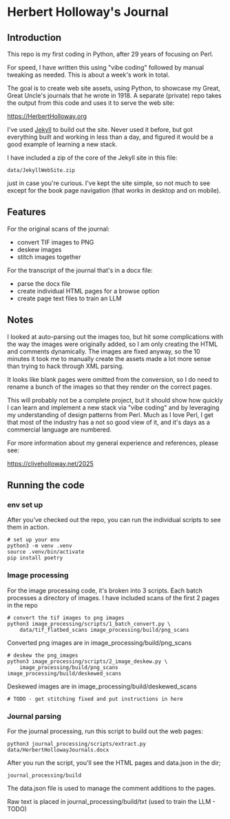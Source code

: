 # Herbert Holloway's Journal

## Introduction

This repo is my first coding in Python, after 29 years of focusing on Perl.

For speed, I have written this using "vibe coding" followed by manual tweaking
as needed. This is about a week's work in total.

The goal is to create web site assets, using Python, to showcase my Great,
Great Uncle's journals that he wrote in 1918. A separate (private) repo
takes the output from this code and uses it to serve the web site:

https://HerbertHolloway.org

I've used [Jekyll](https://jekyllrb.com/) to build out the site. Never used it
before, but got everything built and working in less than a day, and figured
it would be a good example of learning a new stack.

I have included a zip of the core of the Jekyll site in this file:

    data/JekyllWebSite.zip

just in case you're curious. I've kept the site simple, so not much to see except
for the book page navigation (that works in desktop and on mobile).

## Features

For the original scans of the journal:

- convert TIF images to PNG
- deskew images
- stitch images together

For the transcript of the journal that's in a docx file:

- parse the docx file 
- create individual HTML pages for a browse option
- create page text files to train an LLM

## Notes

I looked at auto-parsing out the images too, but hit some complications with the way
the images were originally added, so I am only creating the HTML and comments dynamically.
The images are fixed anyway, so the 10 minutes it took me to manually create the
assets made a lot more sense than trying to hack through XML parsing.

It looks like blank pages were omitted from the conversion, so I do need to rename a
bunch of the images so that they render on the correct pages.

This will probably not be a complete project, but it should show how quickly I can
learn and implement a new stack via "vibe coding" and by leveraging my understanding
of design patterns from Perl. Much as I love Perl, I get that most of the industry
has a not so good view of it, and it's days as a commercial language are numbered.

For more information about my general experience and references, please see:

https://cliveholloway.net/2025

## Running the code

### env set up

After you've checked out the repo, you can run the individual scripts to see them in
action.

    # set up your env
    python3 -m venv .venv
    source .venv/bin/activate
    pip install poetry

### Image processing

For the image processing code, it's broken into 3 scripts. Each batch processes
a directory of images. I have included scans of the first 2 pages in the repo

    # convert the tif images to png images
    python3 image_processing/scripts/1_batch_convert.py \
        data/tif_flatbed_scans image_processing/build/png_scans 

Converted png images are in image_processing/build/png_scans

    # deskew the png_images
    python3 image_processing/scripts/2_image_deskew.py \
        image_processing/build/png_scans  image_processing/build/deskewed_scans 

Deskewed images are in image_processing/build/deskewed_scans

    # TODO - get stitching fixed and put instructions in here

### Journal parsing

For the journal processing, run this script to build out the web pages:

    python3 journal_processing/scripts/extract.py data/HerbertHollowayJournals.docx

After you run the script, you'll see the HTML pages and data.json in the dir;

    journal_processing/build

The data.json file is used to manage the comment additions to the pages.

Raw text is placed in journal_processing/build/txt (used to train the LLM - TODO) 
